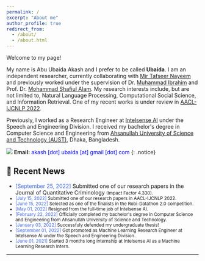 ```yaml
---
permalink: /
excerpt: "About me"
author_profile: true
redirect_from: 
  - /about/
  - /about.html
---
```


Welcome to my page!

My name is Abu Ubaida Akash and I prefer to be called **Ubaida**. I am an independent researcher, currently collaborating with [Mir Tafseer Nayeem](https://scholar.google.com/citations?user=qoeylgEAAAAJ&hl=en "Research profile") and previously worked under the supervision of Dr. [Muhammad Ibrahim](https://du.ac.bd/faculty/faculty_details/CSE/4167 "Academic profile") and Prof. Dr. [Mohammad Shafiul Alam](https://scholar.google.com/citations?view_op=list_works&hl=en&hl=en&user=5ZXfn_cAAAAJ&sortby=pubdate "Research profile"). My research interests include, but are not limited to, Natural Language Processing, Computational Social Science, and Information Retrieval. One of my recent works is under review in [AACL-IJCNLP 2022](https://www.aacl2022.org/ "https://www.aacl2022.org/"). 

Previously, I worked as a Research Engineer at [Intelsense AI](https://intelsense.ai/ "https://intelsense.ai/") under the Speech and Engineering Division. I received my bachelor's degree in Computer Science and Engineering from [Ahsanullah University of Science and Technology (AUST)](https://www.aust.edu/ "https://www.aust.edu/"), Dhaka, Bangladesh.

<img src="https://img.icons8.com/color/24/000000/circled-envelope.png"/> **Email:** <span style="color:Blue">akash [dot] ubaida [at] gmail [dot] com</span> 
{: .notice}


## 📢 Recent News


* <span style="color:RoyalBlue">[September 25, 2022]</span> Submitted one of our research papers in the Journal of Quantitative Criminology <small>(Impact Factor 4.330).
* <span style="color:RoyalBlue">[July 15, 2022]</span> Submitted one of our research papers in AACL-IJCNLP 2022.
* <span style="color:RoyalBlue">[June 15, 2022]</span> Selected as one of the finalists in the Robi-Datathon 2.0 competition.
* <span style="color:RoyalBlue">[May 01, 2022]</span> Resigned from the full-time job of Intelsense AI.
* <span style="color:RoyalBlue">[February 22, 2022]</span> Officially completed my bachelor's degree in Computer Science and Engineering from Ahsanullah University of Science and Technology.
* <span style="color:RoyalBlue">[January 03, 2022]</span> Successfuly defended my undergraduate thesis!
* <span style="color:RoyalBlue">[September 01, 2022]</span> Got promoted as Machine Learning Research Engineer at Intelsense AI under the Speech and Engineering Division.
* <span style="color:RoyalBlue">[June 01, 2021]</span> Started 3 months long internship at Intelsense AI as a Machine Learning Research Intern.

---

<script type='text/javascript' id='clustrmaps' src='//cdn.clustrmaps.com/map_v2.js?cl=94b2d3&w=300&t=m&d=X4zwla3VvqasU-XJ7VSxuAHNSZMeubSgPKEAJMvahJU&co=1d4560&cmo=e8ae23&cmn=db2124&ct=ffffff'></script>
